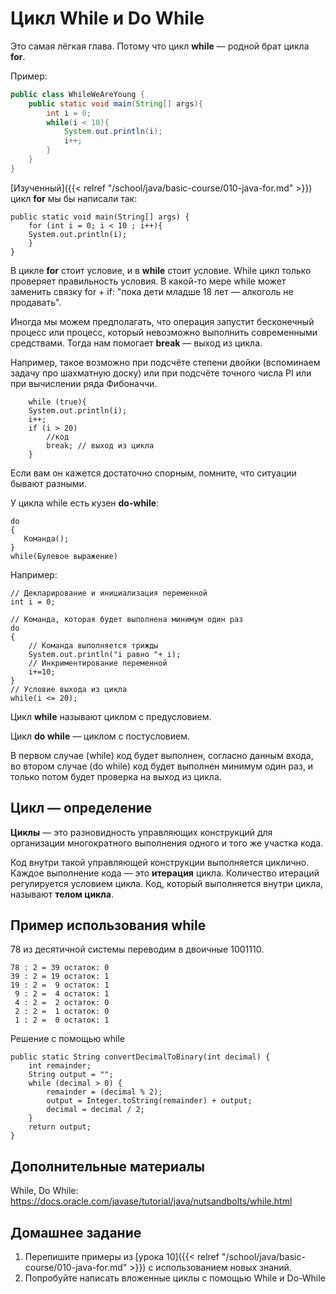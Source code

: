 # Цикл While и Do While 

Это самая лёгкая глава. Потому что цикл **while** — родной брат цикла **for**.

Пример:

```Java
public class WhileWeAreYoung {
	public static void main(String[] args){
		int i = 0;
		while(i < 10){
			System.out.println(i);
			i++;
		}
	}
}
```

[Изученный]({{< relref "/school/java/basic-course/010-java-for.md" >}}) цикл **for** мы бы написали так:

```code
public static void main(String[] args) {
    for (int i = 0; i < 10 ; i++){
    System.out.println(i);
    }
}
```

В цикле **for** стоит условие, и в **while** стоит условие. While цикл только проверяет правильность условия. В какой-то мере while может заменить связку for + if: "пока дети младше 18 лет — алкоголь не продавать".

Иногда мы можем предполагать, что операция запустит бесконечный процесс или процесс, который невозможно выполнить современными средствами. Тогда нам помогает **break** — выход из цикла.

Например, такое возможно при подсчёте степени двойки (вспоминаем задачу про шахматную доску) или при подсчёте точного числа PI или при вычислении ряда Фибоначчи.

```code
    while (true){
    System.out.println(i);
    i++;
    if (i > 20)
        //код
        break; // выход из цикла
    }
```

Если вам он кажется достаточно спорным, помните, что ситуации бывают разными.

У цикла while есть кузен **do-while**:

```code
do
{
   Команда();
}
while(Булевое выражение)
```

Например:

```code
// Декларирование и инициализация переменной
int i = 0;

// Команда, которая будет выполнена минимум один раз
do
{
    // Команда выполняется трижды
    System.out.println("i равно "+ i);
    // Инкриментирование переменной
    i+=10;
}
// Условие выхода из цикла
while(i <= 20);
```

Цикл **while** называют циклом с предусловием. 

Цикл **do while** — циклом с постусловием.

В первом случае (while) код будет выполнен, согласно данным входа, во втором случае (do while) код будет выполнен минимум один раз, и только потом будет проверка на выход из цикла.

## Цикл — определение

**Циклы** — это разновидность управляющих конструкций для организации многократного выполнения одного и того же участка кода.

Код внутри такой управляющей конструкции выполняется циклично. Каждое выполнение кода — это **итерация** цикла. Количество итераций регулируется условием цикла. Код, который выполняется внутри цикла, называют **телом цикла**.

## Пример использования while

78 из десятичной системы переводим в двоичные 1001110. 

```code
78 : 2 = 39 остаток: 0
39 : 2 = 19 остаток: 1
19 : 2 =  9 остаток: 1
 9 : 2 =  4 остаток: 1
 4 : 2 =  2 остаток: 0
 2 : 2 =  1 остаток: 0
 1 : 2 =  0 остаток: 1
```

Решение с помощью while

```code
public static String convertDecimalToBinary(int decimal) {
    int remainder;
    String output = "";
    while (decimal > 0) {
        remainder = (decimal % 2);
        output = Integer.toString(remainder) + output; 
        decimal = decimal / 2;
    }
    return output;
}
```

## Дополнительные материалы

While, Do While: https://docs.oracle.com/javase/tutorial/java/nutsandbolts/while.html

## Домашнее задание

1. Перепишите примеры из [урока 10]({{< relref "/school/java/basic-course/010-java-for.md" >}}) с использованием новых знаний. 
2. Попробуйте написать вложенные циклы с помощью While и Do-While
